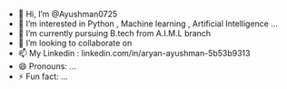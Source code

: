 - 👋 Hi, I’m @Ayushman0725
- 👀 I’m interested in Python , Machine learning , Artificial Intelligence ...
- 🌱 I’m currently pursuing B.tech from A.I.M.L branch
- 💞️ I’m looking to collaborate on 
- 📫 My Linkedin : linkedin.com/in/aryan-ayushman-5b53b9313
- 😄 Pronouns: ...
- ⚡ Fun fact: ...

<!---
Ayushman0725/Ayushman0725 is a ✨ special ✨ repository because its `README.md` (this file) appears on your GitHub profile.
You can click the Preview link to take a look at your changes.
--->
